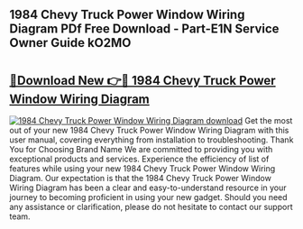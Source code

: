 ## 1984 Chevy Truck Power Window Wiring Diagram PDf Free Download - Part-E1N Service Owner Guide kO2MO

# <h2><a href="http://dfkyqh.blite.top/?on=1984+Chevy+Truck+Power+Window+Wiring+Diagram">🔗Download New 👉🔴 1984 Chevy Truck Power Window Wiring Diagram</a></h2>

[![1984 Chevy Truck Power Window Wiring Diagram download](https://i.imgur.com/lujVjoI.png)](http://dfkyqh.blite.top/?on=1984+Chevy+Truck+Power+Window+Wiring+Diagram)
Get the most out of your new 1984 Chevy Truck Power Window Wiring Diagram with this user manual, covering everything from installation to troubleshooting. Thank You for Choosing Brand Name We are committed to providing you with exceptional products and services. Experience the efficiency of list of features while using your new 1984 Chevy Truck Power Window Wiring Diagram. Our expectation is that the 1984 Chevy Truck Power Window Wiring Diagram has been a clear and easy-to-understand resource in your journey to becoming proficient in using your new gadget. Should you need any assistance or clarification, please do not hesitate to contact our support team.

